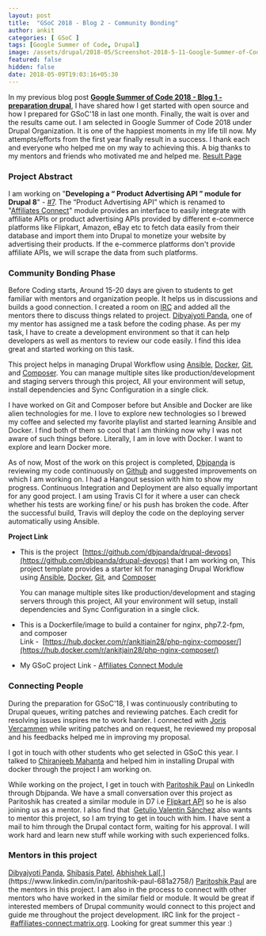 ```yaml
---
layout: post
title:  "GSoC 2018 - Blog 2 - Community Bonding"
author: ankit
categories: [ GSoC ]
tags: [Google Summer of Code, Drupal]
image: /assets/drupal/2018-05/Screenshot-2018-5-11-Google-Summer-of-Code(4).png
featured: false
hidden: false
date: 2018-05-09T19:03:16+05:30
---
```


In my previous blog post **[Google Summer of Code 2018 - Blog 1 - preparation drupal](http://ankitjain28.me/google-summer-code-2018-blog-1-preparation-drupal)**, I have shared how I get started with open source and how I prepared for GSoC'18 in last one month. Finally, the wait is over and the results came out. I am selected in Google Summer of Code 2018 under Drupal Organization. It is one of the happiest moments in my life till now. My attempts/efforts from the first year finally result in a success. I thank each and everyone who helped me on my way to achieving this. A big thanks to my mentors and friends who motivated me and helped me. [Result Page](https://summerofcode.withgoogle.com/projects/#5167774817583104)

### **Project Abstract**

I am working on "**Developing a “ Product Advertising API ” module for Drupal 8**" - [#7](https://groups.drupal.org/node/518074). The “Product Advertising API” which is renamed to "[Affiliates Connect](https://www.drupal.org/project/affiliates_connect)" module provides an interface to easily integrate with affiliate APIs or product advertising APIs provided by different e-commerce platforms like Flipkart, Amazon, eBay etc to fetch data easily from their database and import them into Drupal to monetize your website by advertising their products. If the e-commerce platforms don't provide affiliate APIs, we will scrape the data from such platforms.

### **Community** **Bonding Phase**

Before Coding starts, Around 15-20 days are given to students to get familiar with mentors and organization people. It helps us in discussions and builds a good connection. I created a room on [IRC](#affiliates-connect:matrix.org) and added all the mentors there to discuss things related to project. [Dibyajyoti Panda](https://www.drupal.org/u/dbjpanda), one of my mentor has assigned me a task before the coding phase. As per my task, I have to create a development environment so that it can help developers as well as mentors to review our code easily. I find this idea great and started working on this task.

This project helps in managing Drupal Workflow using [Ansible](https://www.ansible.com/), [Docker](https://docker.com/), [Git](https://git-scm.com/), and [Composer](https://getcomposer.org/). You can manage multiple sites like production/development and staging servers through this project, All your environment will setup, install dependencies and Sync Configuration in a single click.

I have worked on Git and Composer before but Ansible and Docker are like alien technologies for me. I love to explore new technologies so I brewed my coffee and selected my favorite playlist and started learning Ansible and Docker. I find both of them so cool that I am thinking now why I was not aware of such things before. Literally, I am in love with Docker. I want to explore and learn Docker more.

As of now, Most of the work on this project is completed, [Dbjpanda](https://www.drupal.org/u/dbjpanda) is reviewing my code continuously on [Github](https://github.com/dbjpanda/drupal-devops) and suggested improvements on which I am working on. I had a Hangout session with him to show my progress. Continuous Integration and Deployment are also equally important for any good project. I am using Travis CI for it where a user can check whether his tests are working fine/ or his push has broken the code. After the successful build, Travis will deploy the code on the deploying server automatically using Ansible.

**Project Link**

*   This is the project  [https://github.com/dbjpanda/drupal-devops](https://github.com/dbjpanda/drupal-devops) that I am working on, This project template provides a starter kit for managing Drupal Workflow using [Ansible](https://www.ansible.com/), [Docker](https://docker.com/), [Git](https://git-scm.com/), and [Composer](https://getcomposer.org/)

    You can manage multiple sites like production/development and staging servers through this project, All your environment will setup, install dependencies and Sync Configuration in a single click.

*   This is a Dockerfile/image to build a container for nginx, php7.2-fpm, and composer  
    Link -  [https://hub.docker.com/r/ankitjain28/php-nginx-composer/](https://hub.docker.com/r/ankitjain28/php-nginx-composer/)

*   My GSoC project Link - [Affiliates Connect Module](https://www.drupal.org/project/affiliates_connect)

### **Connecting People**

During the preparation for GSoC'18, I was continuously contributing to Drupal queues, writing patches and reviewing patches. Each credit for resolving issues inspires me to work harder. I connected with [Joris Vercammen](https://www.drupal.org/u/borisson_) while writing patches and on request, he reviewed my proposal and his feedbacks helped me in improving my proposal.

I got in touch with other students who get selected in GSoC this year. I talked to [Chiranjeeb Mahanta](https://www.drupal.org/u/chiranjeeb2410) and helped him in installing Drupal with docker through the project I am working on.

While working on the project, I get in touch with [Paritoshik Paul](https://www.linkedin.com/in/paritoshik-paul-681a2758/) on LinkedIn through Dbjpanda. We have a small conversation over this project as Paritoshik has created a similar module in D7 i.e [Flipkart API](https://www.drupal.org/sandbox/paritoshikpaul/2709737) so he is also joining us as a mentor. I also find that  [Getulio Valentin Sánchez](https://www.drupal.org/u/gvso) also wants to mentor this project, so I am trying to get in touch with him. I have sent a mail to him through the Drupal contact form, waiting for his approval. I will work hard and learn new stuff while working with such experienced folks.

### **Mentors in this project**

[Dibyajyoti Panda](https://www.drupal.org/u/dbjpanda)[,](https://www.drupal.org/u/shibasisp) [Shibasis Patel](https://www.drupal.org/u/shibasisp)[,](https://www.drupal.org/u/lal_) [Abhishek Lal](https://www.drupal.org/u/lal_)[,](https://www.linkedin.com/in/paritoshik-paul-681a2758/) [Paritoshik Paul](https://www.linkedin.com/in/paritoshik-paul-681a2758/) are the mentors in this project. I am also in the process to connect with other mentors who have worked in the similar field or module. It would be great if interested members of Drupal community would connect to this project and guide me throughout the project development. IRC link for the project - <span><span dir="auto"><span>[#affiliates-connect:matrix.org](#affiliates-connect:matrix.org)</span></span></span>. Looking for great summer this year :)